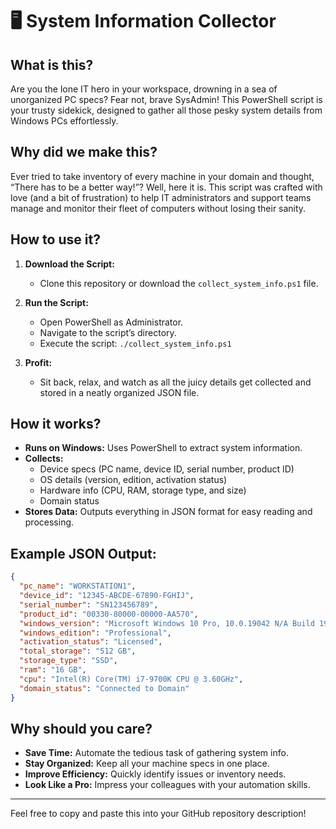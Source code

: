 # 🖥️ System Information Collector

## What is this?

Are you the lone IT hero in your workspace, drowning in a sea of unorganized PC specs? Fear not, brave SysAdmin! This PowerShell script is your trusty sidekick, designed to gather all those pesky system details from Windows PCs effortlessly.

## Why did we make this?

Ever tried to take inventory of every machine in your domain and thought, “There has to be a better way!”? Well, here it is. This script was crafted with love (and a bit of frustration) to help IT administrators and support teams manage and monitor their fleet of computers without losing their sanity.

## How to use it?

1. **Download the Script:**
   - Clone this repository or download the `collect_system_info.ps1` file.
   
2. **Run the Script:**
   - Open PowerShell as Administrator.
   - Navigate to the script’s directory.
   - Execute the script: `./collect_system_info.ps1`

3. **Profit:**
   - Sit back, relax, and watch as all the juicy details get collected and stored in a neatly organized JSON file.

## How it works?

- **Runs on Windows:** Uses PowerShell to extract system information.
- **Collects:**
  - Device specs (PC name, device ID, serial number, product ID)
  - OS details (version, edition, activation status)
  - Hardware info (CPU, RAM, storage type, and size)
  - Domain status
- **Stores Data:** Outputs everything in JSON format for easy reading and processing.

## Example JSON Output:

```json
{
  "pc_name": "WORKSTATION1",
  "device_id": "12345-ABCDE-67890-FGHIJ",
  "serial_number": "SN123456789",
  "product_id": "00330-80000-00000-AA570",
  "windows_version": "Microsoft Windows 10 Pro, 10.0.19042 N/A Build 19042",
  "windows_edition": "Professional",
  "activation_status": "Licensed",
  "total_storage": "512 GB",
  "storage_type": "SSD",
  "ram": "16 GB",
  "cpu": "Intel(R) Core(TM) i7-9700K CPU @ 3.60GHz",
  "domain_status": "Connected to Domain"
}
```
## Why should you care?
- **Save Time:** Automate the tedious task of gathering system info.
- **Stay Organized:** Keep all your machine specs in one place.
- **Improve Efficiency:** Quickly identify issues or inventory needs.
- **Look Like a Pro:** Impress your colleagues with your automation skills.

----

Feel free to copy and paste this into your GitHub repository description!

